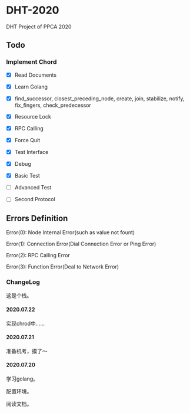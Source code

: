 # DHT-2020
DHT Project of PPCA 2020

## Todo

### Implement Chord

- [x] Read Documents

- [X] Learn Golang

- [x] find_successor, closest_preceding_node, create, join, stabilize, notify, fix_fingers, check_predecessor

- [x] Resource Lock

- [x] RPC Calling

- [x] Force Quit

- [x] Test Interface

- [x] Debug

- [x] Basic Test

- [ ] Advanced Test

- [ ] Second Protocol

## Errors Definition

Error(0): Node Internal Error(such as value not fount)

Error(1): Connection Error(Dial Connection Error or Ping Error)

Error(2): RPC Calling Error

Error(3): Function Error(Deal to Network Error)

### ChangeLog

这是个栈。

#### 2020.07.22

实现chrod中......

#### 2020.07.21

准备机考，摸了～

#### 2020.07.20

学习golang。

配置环境。

阅读文档。